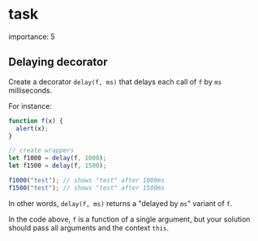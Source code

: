 # task

importance: 5

## Delaying decorator

Create a decorator `delay(f, ms)` that delays each call of `f` by `ms` milliseconds.

For instance:

```javascript
function f(x) {
  alert(x);
}

// create wrappers
let f1000 = delay(f, 1000);
let f1500 = delay(f, 1500);

f1000("test"); // shows "test" after 1000ms
f1500("test"); // shows "test" after 1500ms
```

In other words, `delay(f, ms)` returns a "delayed by `ms`" variant of `f`.

In the code above, `f` is a function of a single argument, but your solution should pass all arguments and the context `this`.


